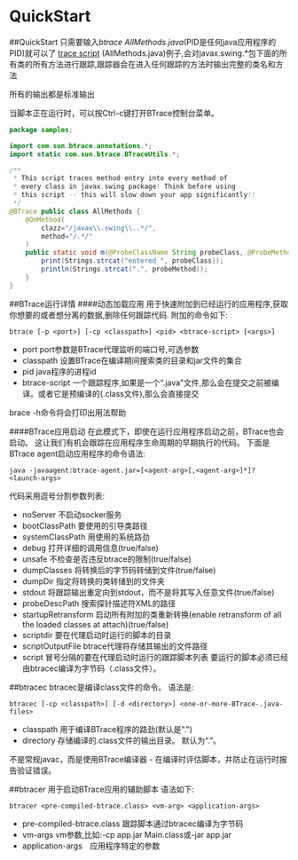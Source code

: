 QuickStart
======
##QuickStart
只需要输入*btrace <PID> AllMethods.java*(PID是任何java应用程序的PID)就可以了
[trace script](trace_scrpt/md) (AllMethods.java)例子,会对javax.swing.*包下面的所有类的所有方法进行跟踪,跟踪器会在进入任何跟踪的方法时输出完整的类名和方法

所有的输出都是标准输出

当脚本正在运行时，可以按Ctrl-c键打开BTrace控制台菜单。
```java
package samples;

import com.sun.btrace.annotations.*;
import static com.sun.btrace.BTraceUtils.*;

/**
 * This script traces method entry into every method of
 * every class in javax.swing package! Think before using
 * this script -- this will slow down your app significantly!!
 */
@BTrace public class AllMethods {
    @OnMethod(
        clazz="/javax\\.swing\\..*/",
        method="/.*/"
    )
    public static void m(@ProbeClassName String probeClass, @ProbeMethodName String probeMethod) {
        print(Strings.strcat("entered ", probeClass));
        println(Strings.strcat(".", probeMethod));
    }
}
```

##BTrace运行详情
####动态加载应用
用于快速附加到已经运行的应用程序,获取你想要的或者想分离的数据,删除任何跟踪代码.
附加的命令如下:
```xshell
btrace [-p <port>] [-cp <classpath>] <pid> <btrace-script> [<args>]
```
- port port参数是BTrace代理监听的端口号,可选参数
- classpath 设置BTrace在编译期间搜索类的目录和jar文件的集合
- pid java程序的进程id
- btrace-script 一个跟踪程序,如果是一个".java"文件,那么会在提交之前被编译。或者它是预编译的(.class文件),那么会直接提交

brace -h命令将会打印出用法帮助

####BTrace应用启动
在此模式下，即使在运行应用程序启动之前，BTrace也会启动。 这让我们有机会跟踪在应用程序生命周期的早期执行的代码。
下面是BTrace agent启动应用程序的命令语法:
```xshell
java -javaagent:btrace-agent.jar=[<agent-arg>[,<agent-arg>]*]? <launch-args>
```
代码采用逗号分割参数列表:
- noServer 不启动socker服务
- bootClassPath 要使用的引导类路径
- systemClassPath 用使用的系统路劲
- debug 打开详细的调用信息(true/false)
- unsafe 不检查是否违反btrace的限制(true/false)
- dumpClasses 将转换后的字节码转储到文件(true/false)
- dumpDir 指定将转换的类转储到的文件夹
- stdout 将跟踪输出重定向到stdout，而不是将其写入任意文件(true/false)
- probeDescPath 搜索探针描述符XML的路径
- startupRetransform 启动所有附加的类重新转换(enable retransform of all the loaded classes at attach)(true/false)
- scriptdir 要在代理启动时运行的脚本的目录
- scriptOutputFile btrace代理将存储其输出的文件路径
- script 冒号分隔的要在代理启动时运行的跟踪脚本列表
要运行的脚本必须已经由btracec编译为字节码（.class文件）。

##btracec
btracec是编译class文件的命令。
语法是:
```shell
btracec [-cp <classpath>] [-d <directory>] <one-or-more-BTrace-.java-files>
```
- classpath 用于编译BTrace程序的路劲(默认是".")
- directory 存储编译的.class文件的输出目录。 默认为“.”。

不是常规javac，而是使用BTrace编译器 - 在编译时评估脚本，并防止在运行时报告验证错误。

##btracer
用于启动BTrace应用的辅助脚本
语法如下:
```shell
btracer <pre-compiled-btrace.class> <vm-arg> <application-args>
```
- pre-compiled-btrace.class 跟踪脚本通过btracec编译为字节码
- vm-args vm参数,比如:-cp app.jar Main.class或-jar app.jar
- application-args　应用程序特定的参数

